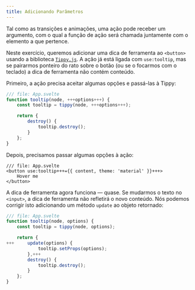 ```yaml
---
title: Adicionando Parâmetros
---
```


Tal como as transições e animações, uma ação pode receber um argumento, com o qual a função de ação será chamada juntamente com o elemento a que pertence.

Neste exercício, queremos adicionar uma dica de ferramenta ao `<button>` usando a biblioteca [`Tippy.js`](https://atomiks.github.io/tippyjs/). A ação já está ligada com `use:tooltip`, mas se pairarmos ponteiro do rato sobre o botão (ou se o focarmos com o teclado) a dica de ferramenta não contém conteúdo.

Primeiro, a ação precisa aceitar algumas opções e passá-las à Tippy:

```js
/// file: App.svelte
function tooltip(node, +++options+++) {
	const tooltip = tippy(node, +++options+++);

	return {
		destroy() {
			tooltip.destroy();
		}
	};
}
```

Depois, precisamos passar algumas opções à ação:

```svelte
/// file: App.svelte
<button use:tooltip+++={{ content, theme: 'material' }}+++>
	Hover me
</button>
```

A dica de ferramenta agora funciona — quase. Se mudarmos o texto no `<input>`, a dica de ferramenta não refletirá o novo conteúdo. Nós podemos corrigir isto adicionando um método `update` ao objeto retornado:

```js
/// file: App.svelte
function tooltip(node, options) {
	const tooltip = tippy(node, options);

	return {
+++		update(options) {
			tooltip.setProps(options);
		},+++
		destroy() {
			tooltip.destroy();
		}
	};
}
```
